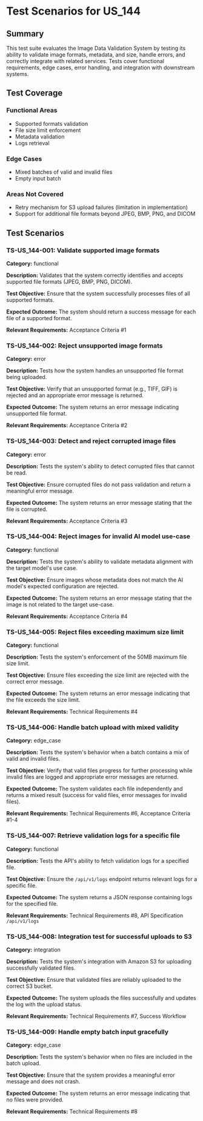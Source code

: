 # Test Scenarios for US_144

## Summary
This test suite evaluates the Image Data Validation System by testing its ability to validate image formats, metadata, and size, handle errors, and correctly integrate with related services. Tests cover functional requirements, edge cases, error handling, and integration with downstream systems.

## Test Coverage
### Functional Areas
- Supported formats validation
- File size limit enforcement
- Metadata validation
- Logs retrieval

### Edge Cases
- Mixed batches of valid and invalid files
- Empty input batch

### Areas Not Covered
- Retry mechanism for S3 upload failures (limitation in implementation)
- Support for additional file formats beyond JPEG, BMP, PNG, and DICOM

## Test Scenarios

### TS-US_144-001: Validate supported image formats

**Category:** functional

**Description:**
Validates that the system correctly identifies and accepts supported file formats (JPEG, BMP, PNG, DICOM).

**Test Objective:**
Ensure that the system successfully processes files of all supported formats.

**Expected Outcome:**
The system should return a success message for each file of a supported format.

**Relevant Requirements:** Acceptance Criteria #1

### TS-US_144-002: Reject unsupported image formats

**Category:** error

**Description:**
Tests how the system handles an unsupported file format being uploaded.

**Test Objective:**
Verify that an unsupported format (e.g., TIFF, GIF) is rejected and an appropriate error message is returned.

**Expected Outcome:**
The system returns an error message indicating unsupported file format.

**Relevant Requirements:** Acceptance Criteria #2

### TS-US_144-003: Detect and reject corrupted image files

**Category:** error

**Description:**
Tests the system's ability to detect corrupted files that cannot be read.

**Test Objective:**
Ensure corrupted files do not pass validation and return a meaningful error message.

**Expected Outcome:**
The system returns an error message stating that the file is corrupted.

**Relevant Requirements:** Acceptance Criteria #3

### TS-US_144-004: Reject images for invalid AI model use-case

**Category:** functional

**Description:**
Tests the system's ability to validate metadata alignment with the target model's use case.

**Test Objective:**
Ensure images whose metadata does not match the AI model's expected configuration are rejected.

**Expected Outcome:**
The system returns an error message stating that the image is not related to the target use-case.

**Relevant Requirements:** Acceptance Criteria #4

### TS-US_144-005: Reject files exceeding maximum size limit

**Category:** functional

**Description:**
Tests the system's enforcement of the 50MB maximum file size limit.

**Test Objective:**
Ensure files exceeding the size limit are rejected with the correct error message.

**Expected Outcome:**
The system returns an error message indicating that the file exceeds the size limit.

**Relevant Requirements:** Technical Requirements #4

### TS-US_144-006: Handle batch upload with mixed validity

**Category:** edge_case

**Description:**
Tests the system's behavior when a batch contains a mix of valid and invalid files.

**Test Objective:**
Verify that valid files progress for further processing while invalid files are logged and appropriate error messages are returned.

**Expected Outcome:**
The system validates each file independently and returns a mixed result (success for valid files, error messages for invalid files).

**Relevant Requirements:** Technical Requirements #6, Acceptance Criteria #1-4

### TS-US_144-007: Retrieve validation logs for a specific file

**Category:** functional

**Description:**
Tests the API's ability to fetch validation logs for a specified file.

**Test Objective:**
Ensure the `/api/v1/logs` endpoint returns relevant logs for a specific file.

**Expected Outcome:**
The system returns a JSON response containing logs for the specified file.

**Relevant Requirements:** Technical Requirements #8, API Specification `/api/v1/logs`

### TS-US_144-008: Integration test for successful uploads to S3

**Category:** integration

**Description:**
Tests the system's integration with Amazon S3 for uploading successfully validated files.

**Test Objective:**
Ensure that validated files are reliably uploaded to the correct S3 bucket.

**Expected Outcome:**
The system uploads the files successfully and updates the log with the upload status.

**Relevant Requirements:** Technical Requirements #7, Success Workflow

### TS-US_144-009: Handle empty batch input gracefully

**Category:** edge_case

**Description:**
Tests the system's behavior when no files are included in the batch upload.

**Test Objective:**
Ensure that the system provides a meaningful error message and does not crash.

**Expected Outcome:**
The system returns an error message indicating that no files were provided.

**Relevant Requirements:** Technical Requirements #8
